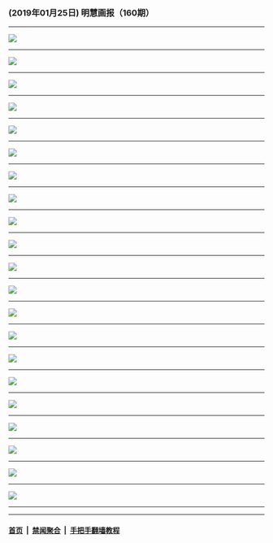 ### (2019年01月25日) 明慧画报（160期）

---

<img src="http://qikan.minghui.org/mhqkpage/qikanimage/2019/01/24/mhhb-160-read-online1.png"/><hr/>
<img src="http://qikan.minghui.org/mhqkpage/qikanimage/2019/01/24/mhhb-160-read-online2.png"/><hr/>
<img src="http://qikan.minghui.org/mhqkpage/qikanimage/2019/01/24/mhhb-160-read-online3.png"/><hr/>
<img src="http://qikan.minghui.org/mhqkpage/qikanimage/2019/01/24/mhhb-160-read-online4.png"/><hr/>
<img src="http://qikan.minghui.org/mhqkpage/qikanimage/2019/01/24/mhhb-160-read-online5.png"/><hr/>
<img src="http://qikan.minghui.org/mhqkpage/qikanimage/2019/01/24/mhhb-160-read-online6.png"/><hr/>
<img src="http://qikan.minghui.org/mhqkpage/qikanimage/2019/01/24/mhhb-160-read-online7.png"/><hr/>
<img src="http://qikan.minghui.org/mhqkpage/qikanimage/2019/01/24/mhhb-160-read-online8.png"/><hr/>
<img src="http://qikan.minghui.org/mhqkpage/qikanimage/2019/01/24/mhhb-160-read-online9.png"/><hr/>
<img src="http://qikan.minghui.org/mhqkpage/qikanimage/2019/01/24/mhhb-160-read-online10.png"/><hr/>
<img src="http://qikan.minghui.org/mhqkpage/qikanimage/2019/01/24/mhhb-160-read-online11.png"/><hr/>
<img src="http://qikan.minghui.org/mhqkpage/qikanimage/2019/01/24/mhhb-160-read-online12.png"/><hr/>
<img src="http://qikan.minghui.org/mhqkpage/qikanimage/2019/01/24/mhhb-160-read-online13.png"/><hr/>
<img src="http://qikan.minghui.org/mhqkpage/qikanimage/2019/01/24/mhhb-160-read-online14.png"/><hr/>
<img src="http://qikan.minghui.org/mhqkpage/qikanimage/2019/01/24/mhhb-160-read-online15.png"/><hr/>
<img src="http://qikan.minghui.org/mhqkpage/qikanimage/2019/01/24/mhhb-160-read-online16.png"/><hr/>
<img src="http://qikan.minghui.org/mhqkpage/qikanimage/2019/01/24/mhhb-160-read-online17.png"/><hr/>
<img src="http://qikan.minghui.org/mhqkpage/qikanimage/2019/01/24/mhhb-160-read-online18.png"/><hr/>
<img src="http://qikan.minghui.org/mhqkpage/qikanimage/2019/01/24/mhhb-160-read-online19.png"/><hr/>
<img src="http://qikan.minghui.org/mhqkpage/qikanimage/2019/01/24/mhhb-160-read-online20.png"/><hr/>
<img src="http://qikan.minghui.org/mhqkpage/qikanimage/2019/01/24/mhhb-160-read-online21.png"/><hr/>


---

#### [首页](../../../..) &nbsp;|&nbsp; [禁闻聚合](https://github.com/gfw-breaker/banned-news) &nbsp;|&nbsp; [手把手翻墙教程](https://github.com/gfw-breaker/guides) 